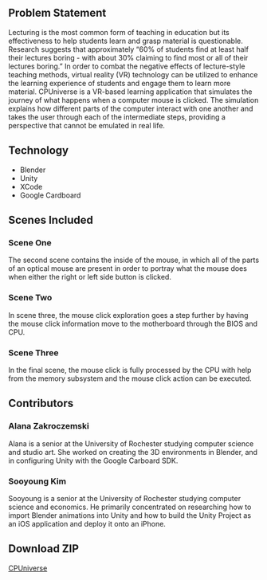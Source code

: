 ## Problem Statement
Lecturing is the most common form of teaching in education but its effectiveness to help students learn and grasp material is questionable. Research suggests that approximately “60% of students find at least half their lectures boring - with about 30% claiming to find most or all of their lectures boring.” In order to combat the negative effects of lecture-style teaching methods, virtual reality (VR) technology can be utilized to enhance the learning experience of students and engage them to learn more material. CPUniverse is a VR-based learning application that simulates the journey of what happens when a computer mouse is clicked. The simulation explains how different parts of the computer interact with one another and takes the user through each of the intermediate steps, providing a perspective that cannot be emulated in real life.

## Technology
- Blender
- Unity
- XCode
- Google Cardboard

## Scenes Included
### Scene One
The second scene contains the inside of the mouse, in which all of the parts of an optical mouse are present in order to portray what the mouse does when either the right or left side button is clicked.
### Scene Two
In scene three, the mouse click exploration goes a step further by having the mouse click information move to the motherboard through the BIOS and CPU.
### Scene Three
In the final scene, the mouse click is fully processed by the CPU with help from the memory subsystem and the mouse click action can be executed.

## Contributors
### Alana Zakroczemski
Alana is a senior at the University of Rochester studying computer science and studio art. She worked on creating the 3D environments in Blender, and in configuring Unity with the Google Carboard SDK. 
### Sooyoung Kim
Sooyoung is a senior at the University of Rochester studying computer science and economics. He primarily concentrated on researching how to import Blender animations into Unity and how to build the Unity Project as an iOS application and deploy it onto an iPhone. 


## Download ZIP
[CPUniverse](https://drive.google.com/file/d/1a7bYGeU_U6x7KAGORhBW2HYEDpryf_By/view?usp=sharing)
